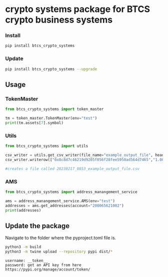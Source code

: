 # crypto systems package for BTCS crypto business systems


### Install
```bash
pip install btcs_crypto_systems
```

### Update
```bash
pip install btcs_crypto_systems --upgrade
```
## Usage

### TokenMaster
```python
from btcs_crypto_systems import token_master

tm = token_master.TokenMaster(env="test")
print(tm.assets[7].symbol)
```

### Utils
```python
from btcs_crypto_systems import utils

csv_writer = utils.get_csv_writer(file_name="example_output_file", headers=["address", "balance"])
csv_writer.writerow(["0x8c8d7c46219d9205f056f28fee5950ad564d7465","1.001"])

#creates a file called 20230217_0853_example_output_file.csv
```

### AMS
```python
from btcs_crypto_systems import address_manangement_service

ams = address_manangement_service.AMS(env="test")
addresses = ams.get_addresses(account="200065621002")
print(addresses)
```


## Update the package
Navigate to the folder where the pyproject.toml file is.
```bash
python3 -m build
python3 -m twine upload --repository pypi dist/*
```
```
username: __token__
password: get an API key from here https://pypi.org/manage/account/token/ 
```
